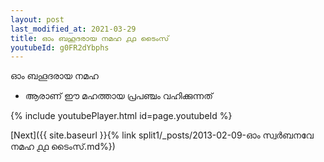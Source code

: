 ```yaml
---
layout: post
last_modified_at: 2021-03-29
title: ഓം ബഹൂദരായ നമഹ ൧൧ ടൈംസ്
youtubeId: g0FR2dYbphs
---
```

 
 
 ഓം ബഹൂദരായ നമഹ 
 
 -  ആരാണ് ഈ മഹത്തായ പ്രപഞ്ചം വഹിക്കുന്നത് 
 
  
 
  
 
 
 
 
 
 


{% include youtubePlayer.html id=page.youtubeId %}
 
[Next]({{ site.baseurl }}{% link  split1/_posts/2013-02-09-ഓം സ്വർബനവേ നമഹ ൧൧ ടൈംസ്.md%})
 
